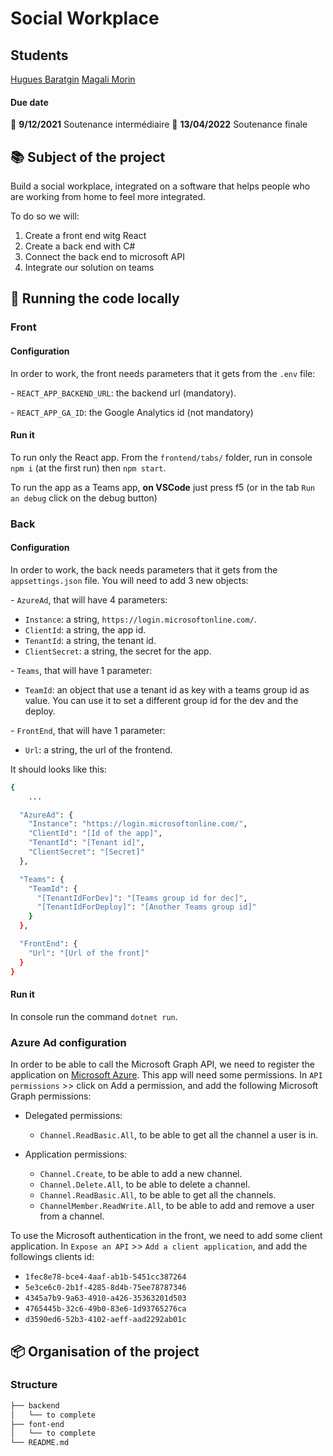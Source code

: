 # Social Workplace

## Students

[Hugues Baratgin](https://github.com/Xseuguh)
[Magali Morin](https://github.com/magalimorin18)

#### Due date

:calendar: **9/12/2021** Soutenance intermédiaire
:calendar: **13/04/2022** Soutenance finale

## :books: Subject of the project

Build a social workplace, integrated on a software that helps people who are working from home to feel more integrated.

To do so we will:

1. Create a front end witg React
2. Create a back end with C#
3. Connect the back end to microsoft API
4. Integrate our solution on teams

## :runner: Running the code locally

### Front

#### Configuration

In order to work, the front needs parameters that it gets from the `.env` file:

_-_ `REACT_APP_BACKEND_URL`: the backend url (mandatory).

_-_ `REACT_APP_GA_ID`: the Google Analytics id (not mandatory)

#### Run it

To run only the React app. From the `frontend/tabs/` folder, run in console `npm i` (at the first run) then `npm start`.

To run the app as a Teams app, **on VSCode** just press f5 (or in the tab `Run an debug` click on the debug button)

### Back

#### Configuration

In order to work, the back needs parameters that it gets from the `appsettings.json` file. You will need to add 3 new objects:

_-_ `AzureAd`, that will have 4 parameters:

- `Instance`: a string, `https://login.microsoftonline.com/`.
- `ClientId`: a string, the app id.
- `TenantId`: a string, the tenant id.
- `ClientSecret`: a string, the secret for the app.

_-_ `Teams`, that will have 1 parameter:

- `TeamId`: an object that use a tenant id as key with a teams group id as value. You can use it to set a different group id for the dev and the deploy.

_-_ `FrontEnd`, that will have 1 parameter:

- `Url`: a string, the url of the frontend.

It should looks like this:

```bash
{
    ...

  "AzureAd": {
    "Instance": "https://login.microsoftonline.com/",
    "ClientId": "[Id of the app]",
    "TenantId": "[Tenant id]",
    "ClientSecret": "[Secret]"
  },

  "Teams": {
    "TeamId": {
      "[TenantIdForDev]": "[Teams group id for dec]",
      "[TenantIdForDeploy]": "[Another Teams group id]"
    }
  },

  "FrontEnd": {
    "Url": "[Url of the front]"
  }
}
```

#### Run it

In console run the command `dotnet run`.

### Azure Ad configuration

In order to be able to call the Microsoft Graph API, we need to register the application on [Microsoft Azure](https://portal.azure.com).
This app will need some permissions.
In `API permissions` >> click on Add a permission, and add the following Microsoft Graph permissions:

- Delegated permissions:

  - `Channel.ReadBasic.All`, to be able to get all the channel a user is in.

- Application permissions:
  - `Channel.Create`, to be able to add a new channel.
  - `Channel.Delete.All`, to be able to delete a channel.
  - `Channel.ReadBasic.All`, to be able to get all the channels.
  - `ChannelMember.ReadWrite.All`, to be able to add and remove a user from a channel.

To use the Microsoft authentication in the front, we need to add some client application.
In `Expose an API` >> `Add a client application`, and add the followings clients id:

- `1fec8e78-bce4-4aaf-ab1b-5451cc387264`
- `5e3ce6c0-2b1f-4285-8d4b-75ee78787346`
- `4345a7b9-9a63-4910-a426-35363201d503`
- `4765445b-32c6-49b0-83e6-1d93765276ca`
- `d3590ed6-52b3-4102-aeff-aad2292ab01c`

## :package: Organisation of the project

### Structure

```bash
├── backend
│   └── to complete
├── font-end
│   └── to complete
└── README.md

```
